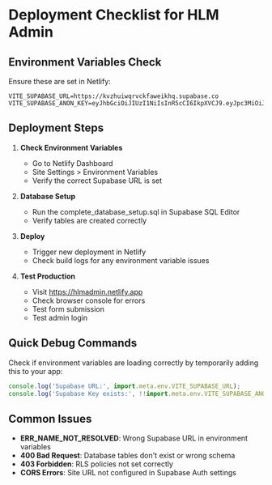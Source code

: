 # Deployment Checklist for HLM Admin

## Environment Variables Check
Ensure these are set in Netlify:

```
VITE_SUPABASE_URL=https://kvzhuiwqrvckfaweikhq.supabase.co
VITE_SUPABASE_ANON_KEY=eyJhbGciOiJIUzI1NiIsInR5cCI6IkpXVCJ9.eyJpc3MiOiJzdXBhYmFzZSIsInJlZiI6Imt2emh1aXdxcnZja2Zhd2Vpa2hxIiwicm9sZSI6ImFub24iLCJpYXQiOjE3NTcwNzExMzMsImV4cCI6MjA3MjY0NzEzM30.v2bWSKIAuHq4fSpaM4f7EXclefcoeWLFzOvAoJtzAbI
```

## Deployment Steps

1. **Check Environment Variables**
   - Go to Netlify Dashboard
   - Site Settings > Environment Variables
   - Verify the correct Supabase URL is set

2. **Database Setup**
   - Run the complete_database_setup.sql in Supabase SQL Editor
   - Verify tables are created correctly

3. **Deploy**
   - Trigger new deployment in Netlify
   - Check build logs for any environment variable issues

4. **Test Production**
   - Visit https://hlmadmin.netlify.app
   - Check browser console for errors
   - Test form submission
   - Test admin login

## Quick Debug Commands

Check if environment variables are loading correctly by temporarily adding this to your app:

```javascript
console.log('Supabase URL:', import.meta.env.VITE_SUPABASE_URL);
console.log('Supabase Key exists:', !!import.meta.env.VITE_SUPABASE_ANON_KEY);
```

## Common Issues

- **ERR_NAME_NOT_RESOLVED**: Wrong Supabase URL in environment variables
- **400 Bad Request**: Database tables don't exist or wrong schema
- **403 Forbidden**: RLS policies not set correctly
- **CORS Errors**: Site URL not configured in Supabase Auth settings
